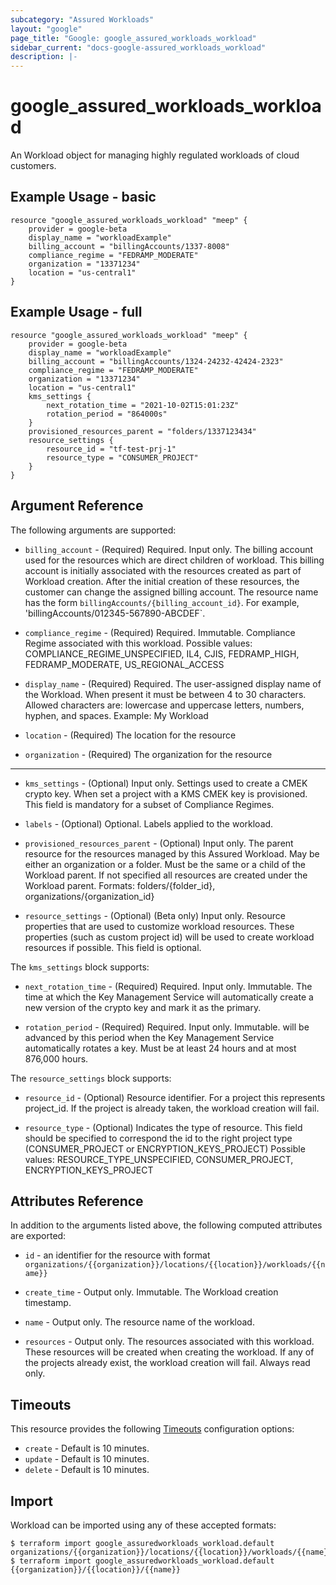 ```yaml
---
subcategory: "Assured Workloads"
layout: "google"
page_title: "Google: google_assured_workloads_workload"
sidebar_current: "docs-google-assured_workloads_workload"
description: |-
---
```


# google\_assured\_workloads\_workload
An Workload object for managing highly regulated workloads of cloud customers.


## Example Usage - basic

```hcl
resource "google_assured_workloads_workload" "meep" {
	provider = google-beta
	display_name = "workloadExample"
	billing_account = "billingAccounts/1337-8008"
	compliance_regime = "FEDRAMP_MODERATE"
	organization = "13371234"
	location = "us-central1"
}
```

## Example Usage - full
```hcl
resource "google_assured_workloads_workload" "meep" {
	provider = google-beta
	display_name = "workloadExample"
	billing_account = "billingAccounts/1324-24232-42424-2323"
	compliance_regime = "FEDRAMP_MODERATE"
	organization = "13371234"
	location = "us-central1"
	kms_settings {
		next_rotation_time = "2021-10-02T15:01:23Z"
		rotation_period = "864000s"
	}
	provisioned_resources_parent = "folders/1337123434"
	resource_settings {
		resource_id = "tf-test-prj-1"
		resource_type = "CONSUMER_PROJECT"
	}
}
```


## Argument Reference

The following arguments are supported:

* `billing_account` -
  (Required)
  Required. Input only. The billing account used for the resources which are direct children of workload. This billing account is initially associated with the resources created as part of Workload creation. After the initial creation of these resources, the customer can change the assigned billing account. The resource name has the form `billingAccounts/{billing_account_id}`. For example, 'billingAccounts/012345-567890-ABCDEF`.

* `compliance_regime` -
  (Required)
  Required. Immutable. Compliance Regime associated with this workload. Possible values: COMPLIANCE_REGIME_UNSPECIFIED, IL4, CJIS, FEDRAMP_HIGH, FEDRAMP_MODERATE, US_REGIONAL_ACCESS

* `display_name` -
  (Required)
  Required. The user-assigned display name of the Workload. When present it must be between 4 to 30 characters. Allowed characters are: lowercase and uppercase letters, numbers, hyphen, and spaces. Example: My Workload

* `location` -
  (Required)
  The location for the resource

* `organization` -
  (Required)
  The organization for the resource



- - -

* `kms_settings` -
  (Optional)
  Input only. Settings used to create a CMEK crypto key. When set a project with a KMS CMEK key is provisioned. This field is mandatory for a subset of Compliance Regimes.

* `labels` -
  (Optional)
  Optional. Labels applied to the workload.

* `provisioned_resources_parent` -
  (Optional)
  Input only. The parent resource for the resources managed by this Assured Workload. May be either an organization or a folder. Must be the same or a child of the Workload parent. If not specified all resources are created under the Workload parent. Formats: folders/{folder_id}, organizations/{organization_id}

* `resource_settings` -
  (Optional)
  (Beta only) Input only. Resource properties that are used to customize workload resources. These properties (such as custom project id) will be used to create workload resources if possible. This field is optional.



The `kms_settings` block supports:

* `next_rotation_time` -
  (Required)
  Required. Input only. Immutable. The time at which the Key Management Service will automatically create a new version of the crypto key and mark it as the primary.

* `rotation_period` -
  (Required)
  Required. Input only. Immutable. will be advanced by this period when the Key Management Service automatically rotates a key. Must be at least 24 hours and at most 876,000 hours.

The `resource_settings` block supports:

* `resource_id` -
  (Optional)
  Resource identifier. For a project this represents project_id. If the project is already taken, the workload creation will fail.

* `resource_type` -
  (Optional)
  Indicates the type of resource. This field should be specified to correspond the id to the right project type (CONSUMER_PROJECT or ENCRYPTION_KEYS_PROJECT) Possible values: RESOURCE_TYPE_UNSPECIFIED, CONSUMER_PROJECT, ENCRYPTION_KEYS_PROJECT

## Attributes Reference

In addition to the arguments listed above, the following computed attributes are exported:

* `id` - an identifier for the resource with format `organizations/{{organization}}/locations/{{location}}/workloads/{{name}}`

* `create_time` -
  Output only. Immutable. The Workload creation timestamp.

* `name` -
  Output only. The resource name of the workload.

* `resources` -
  Output only. The resources associated with this workload. These resources will be created when creating the workload. If any of the projects already exist, the workload creation will fail. Always read only.

## Timeouts

This resource provides the following
[Timeouts](/docs/configuration/resources.html#timeouts) configuration options:

- `create` - Default is 10 minutes.
- `update` - Default is 10 minutes.
- `delete` - Default is 10 minutes.

## Import

Workload can be imported using any of these accepted formats:

```
$ terraform import google_assuredworkloads_workload.default organizations/{{organization}}/locations/{{location}}/workloads/{{name}}
$ terraform import google_assuredworkloads_workload.default {{organization}}/{{location}}/{{name}}
```


